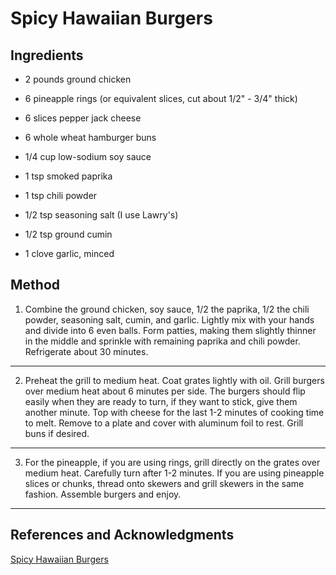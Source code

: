 # Spicy Hawaiian Burgers

## Ingredients

- 2 pounds ground chicken

- 6 pineapple rings (or equivalent slices, cut about 1/2" - 3/4" thick)

- 6 slices pepper jack cheese

- 6 whole wheat hamburger buns

- 1/4 cup low-sodium soy sauce

- 1 tsp smoked paprika

- 1 tsp chili powder

- 1/2 tsp seasoning salt (I use Lawry's)

- 1/2 tsp ground cumin

- 1 clove garlic, minced

## Method

1. Combine the ground chicken, soy sauce, 1/2 the paprika, 1/2 the chili powder, seasoning salt, cumin, and garlic. Lightly mix with your hands and divide into 6 even balls. Form patties, making them slightly thinner in the middle and sprinkle with remaining paprika and chili powder. Refrigerate about 30 minutes.
---

2. Preheat the grill to medium heat. Coat grates lightly with oil. Grill burgers over medium heat about 6 minutes per side. The burgers should flip easily when they are ready to turn, if they want to stick, give them another minute. Top with cheese for the last 1-2 minutes of cooking time to melt. Remove to a plate and cover with aluminum foil to rest. Grill buns if desired.
---

3. For the pineapple, if you are using rings, grill directly on the grates over medium heat. Carefully turn after 1-2 minutes. If you are using pineapple slices or chunks, thread onto skewers and grill skewers in the same fashion. Assemble burgers and enjoy.
---

## References and Acknowledgments

[Spicy Hawaiian Burgers](http://homeiswheretheholmansare.blogspot.com/2010/06/spicy-hawaiian-burgers.html)
